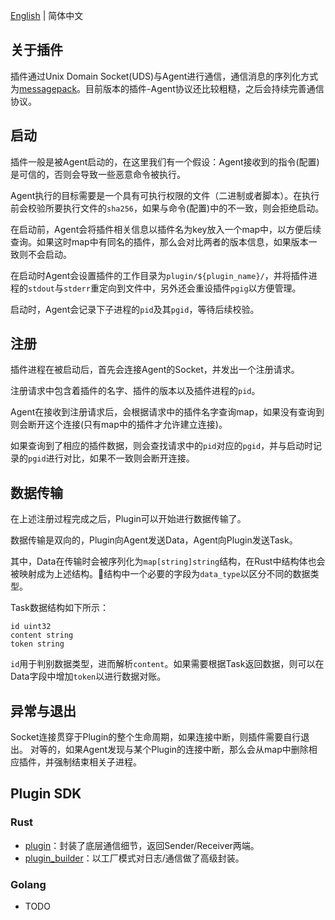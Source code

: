 [English](README.md) | 简体中文
## 关于插件
插件通过Unix Domain Socket(UDS)与Agent进行通信，通信消息的序列化方式为[messagepack](https://msgpack.org/)。目前版本的插件-Agent协议还比较粗糙，之后会持续完善通信协议。
## 启动
插件一般是被Agent启动的，在这里我们有一个假设：Agent接收到的指令(配置)是可信的，否则会导致一些恶意命令被执行。

Agent执行的目标需要是一个具有可执行权限的文件（二进制或者脚本）。在执行前会校验所要执行文件的`sha256`，如果与命令(配置)中的不一致，则会拒绝启动。

在启动前，Agent会将插件相关信息以插件名为key放入一个map中，以方便后续查询。如果这时map中有同名的插件，那么会对比两者的版本信息，如果版本一致则不会启动。

在启动时Agent会设置插件的工作目录为`plugin/${plugin_name}/`，并将插件进程的`stdout`与`stderr`重定向到文件中，另外还会重设插件`pgig`以方便管理。

启动时，Agent会记录下子进程的`pid`及其`pgid`，等待后续校验。
## 注册
插件进程在被启动后，首先会连接Agent的Socket，并发出一个注册请求。

注册请求中包含着插件的名字、插件的版本以及插件进程的`pid`。

Agent在接收到注册请求后，会根据请求中的插件名字查询map，如果没有查询到则会断开这个连接(只有map中的插件才允许建立连接)。

如果查询到了相应的插件数据，则会查找请求中的`pid`对应的`pgid`，并与启动时记录的`pgid`进行对比，如果不一致则会断开连接。

## 数据传输
在上述注册过程完成之后，Plugin可以开始进行数据传输了。

数据传输是双向的，Plugin向Agent发送Data，Agent向Plugin发送Task。

其中，Data在传输时会被序列化为`map[string]string`结构，在Rust中结构体也会被映射成为上述结构。结构中一个必要的字段为`data_type`以区分不同的数据类型。

Task数据结构如下所示：
```
id uint32
content string
token string
```
`id`用于判别数据类型，进而解析`content`。如果需要根据Task返回数据，则可以在Data字段中增加`token`以进行数据对账。

## 异常与退出
Socket连接贯穿于Plugin的整个生命周期，如果连接中断，则插件需要自行退出。
对等的，如果Agent发现与某个Plugin的连接中断，那么会从map中删除相应插件，并强制结束相关子进程。

## Plugin SDK
### Rust
* [plugin](rust/plugin)：封装了底层通信细节，返回Sender/Receiver两端。
* [plugin_builder](rust/plugin_builder)：以工厂模式对日志/通信做了高级封装。
### Golang
* TODO